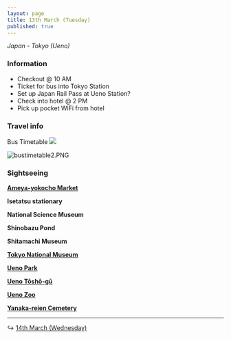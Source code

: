 ```yaml
---
layout: page
title: 13th March (Tuesday)
published: true
---
```

_Japan - Tokyo (Ueno)_

### Information

- Checkout @ 10 AM
- Ticket for bus into Tokyo Station
- Set up Japan Rail Pass at Ueno Station?
- Check into hotel @ 2 PM
- Pick up pocket WiFi from hotel

### Travel info

Bus Timetable
![]({{site.baseurl}}/days/week1/bustimetable.PNG)

![bustimetable2.PNG]({{site.baseurl}}/days/week1/bustimetable2.PNG)


### Sightseeing

**[Ameya-yokocho Market](/locations/japan/ameyoko)**

**Isetatsu stationary**

**National Science Museum**

**Shinobazu Pond**

**Shitamachi Museum**

**[Tokyo National Museum](/locations/japan/tokyonationalmuseum)**

**[Ueno Park](/locations/japan/uenopark)**

**[Ueno Tōshō-gū](/locations/japan/uenoshrine)**

**[Ueno Zoo](/locations/japan/uenozoo)**

**[Yanaka-reien Cemetery](/locations/japan/yanakareiencemetery)**

<hr>

↪ [14th March (Wednesday)](/days/week1/14mar)
